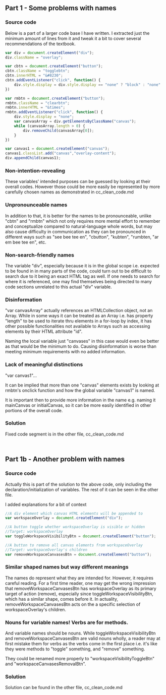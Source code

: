 ## Part 1 - Some problems with names

### Source code

Below is a part of a larger code base I have written. I extracted just the minimum amount of lines from it and tweak it a bit to cover several recommendations of the textbook.

```javascript
var div = document.createElement("div");
div.className = "overlay";

var cbtn = document.createElement("button");
cbtn.className = "togglebtn";
cbtn.innerHTML = "&#8230";
cbtn.addEventListener("click", function() {
    div.style.display = div.style.display == "none" ? "block" : "none";
})

var rmbtn = document.createElement("button");
rmbtn.className = "clearbtn";
rmbtn.innerHTML = "&times";
rmbtn.addEventListener("click", function() {
    div.style.display = "none";
    var canvasArray = div.getElementsByClassName("canvas");
    while (canvasArray.length > 0) {
        div.removeChild(canvasArray[0]);
    }
})

var canvas1 = document.createElement("canvas");
canvas1.classList.add("canvas","overlay-content");
div.appendChild(canvas1);
```

### Non-intention-revealing

These variables' intended purposes can be guessed by looking at their overall codes. However those could be more easily be represented by more carefully chosen names as demonstrated in cc_clean_code.md

### Unpronounceable names

In addition to that, it is better for the names to be pronounceable, unlike "cbtn" and "rmbtn" which not only requires more mental effort to remember and conceptualize compared to natural-language whole words, but may also cause difficulty in communication as they can be pronounced in different ways such as "see bee tee en", "cbutton", "kubten", "rumbten, "ar em bee tee en", etc.

### Non-search-friendly names

The variable "div", especially because it is in the global scope i.e. expected to be found in in many parts of the code, could turn out to be difficult to search due to it being an exact HTML tag as well. If one needs to search for where it is referenced, one may find themselves being directed to many code sections unrelated to this actual "div" variable.

### Disinformation

"var canvasArray" actually references an HTMLCollection object, not an Array. While in some ways it can be treated as an Array i.e. has property "length" to be used to iterate thru elements in a for-loop by index, it has other possible functionalities not available to Arrays such as accessing elements by their HTML attribute "id".

Naming the local variable just "canvases" in this case would even be better as that would be the minimum to do. Causing disinformation is worse than meeting minimum requirements with no added information.

### Lack of meaningful distinctions

"var canvas1"...

It can be implied that more than one "canvas" elements exists by looking at rmbtn's onclick function and how the global variable "canvas1" is named.

It is important then to provide more information in the name e.g. naming it mainCanvas or initialCanvas, so it can be more easily identified in other portions of the overall code.

### Solution

Fixed code segment is in the other file, cc_clean_code.md

<br>

## Part 1b - Another problem with names

### Source code

Actually this is part of the solution to the above code, only including the declaration/initialization of variables. The rest of it can be seen in the other file.

I added explanations for a bit of context

```javascript
//A div element which canvas HTML elements will be appended to
var workspaceOverlay = document.createElement("div");

//A button toggle whether workspaceOverlay is visible or hidden
//Target: workspaceOverlay
var toggleWorkspaceVisibilityBtn = document.createElement("button");

//A button to remove all canvas elements from workspaceOverlay
//Target: workspaceOverlay's children
var removeWorkspaceCanvasesBtn = document.createElement("button");
```

### Similar shaped names but way different meanings

The names do represent what they are intended for. However, it requires careful reading. For a first time reader, one may get the wrong impression that removeWorkspaceCanvasesBtn has workspaceOverlay as its primary target of action (remove), especially since toggleWorkspaceVisibilityBtn, which has a similar shape, comes before it. In actuality, removeWorkspaceCanvasesBtn acts on the a specific selection of workspaceOverlay's children.

### Nouns for variable names! Verbs are for methods.

And variable names should be nouns. While toggleWorkspaceVisibilityBtn and removeWorkspaceCanvasesBtn are valid nouns wholly, a reader may at first mistake them for verbs as the verbs come in the first place i.e. it's like they were methods to "toggle" something, and "remove" something.

They could be renamed more properly to "workspaceVisibilityToggleBtn" and "workspaceCanvasesRemovalBtn".

### Solution

Solution can be found in the other file, cc_clean_code.md

